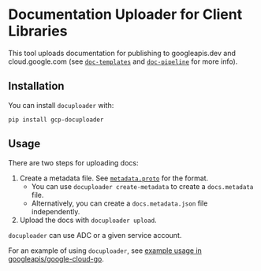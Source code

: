 # Documentation Uploader for Client Libraries

This tool uploads documentation for publishing to googleapis.dev
and cloud.google.com (see
[`doc-templates`](https://github.com/googleapis/doc-templates) and
[`doc-pipeline`](https://github.com/googleapis/doc-pipeline) for more info).

## Installation

You can install `docuploader` with:

```
pip install gcp-docuploader
```

## Usage

There are two steps for uploading docs:
1. Create a metadata file. See [`metadata.proto`](./docuploader/protos/metadata.proto)
   for the format.
   * You can use `docuploader create-metadata` to create a `docs.metadata` file.
   * Alternatively, you can create a `docs.metadata.json` file independently.
1. Upload the docs with `docuploader upload`.

`docuploader` can use ADC or a given service account.

For an example of using `docuploader`, see
[example usage in googleapis/google-cloud-go](https://github.com/googleapis/google-cloud-go/blob/master/internal/kokoro/publish_docs.sh).